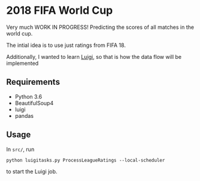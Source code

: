 # 2018 FIFA World Cup
Very much WORK IN PROGRESS!
Predicting the scores of all matches in the world cup. 

The intial idea is to use just ratings from FIFA 18.

Additionally, I wanted to learn [Luigi](https://luigi.readthedocs.io/), so that is how the data flow will be implemented

## Requirements
- Python 3.6
- BeautifulSoup4
- luigi
- pandas

## Usage

In `src/`, run
```
python luigitasks.py ProcessLeagueRatings --local-scheduler
```
to start the Luigi job. 

